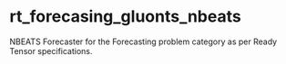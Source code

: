 # rt_forecasing_gluonts_nbeats
NBEATS Forecaster for the Forecasting problem category as per Ready Tensor specifications.
